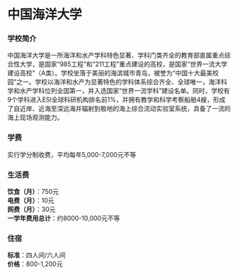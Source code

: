 # 中国海洋大学
### 学校简介
中国海洋大学是一所海洋和水产学科特色显著、学科门类齐全的教育部直属重点综合性大学，是国家“985工程”和“211工程”重点建设的高校，是国家“世界一流大学建设高校”（A类）。学校坐落于美丽的海滨城市青岛，被誉为“中国十大最美校园”之一。学校以海洋和水产为显著特色的学科体系综合齐全、全球唯一，海洋科学和水产学科位列全国第一，并入选国家“世界一流学科”建设名单。同时，学校有9个学科进入ESI全球科研机构排名前1%，并拥有教学和科学考察船舶4艘，形成了自近岸、近海至深远海并辐射到极地的海上综合流动实验室系统，具备了一流的海上现场观测能力。

### 学费
实行学分制收费，平均每年5,000-7,000元不等

### 生活费
**饮食（月）**：750元  
**电费（月）**：10元  
**网费（月）**：30元  
**一学年费用总计**：约8000-10,000元不等  

### 住宿
**标准**：四人间/六人间  
**价格**：800-1,200元  
